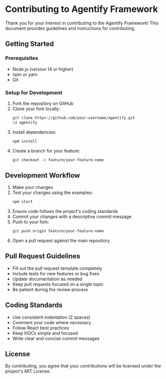 # Contributing to Agentify Framework

Thank you for your interest in contributing to the Agentify Framework! This document provides guidelines and instructions for contributing.

## Getting Started

### Prerequisites

- Node.js (version 14 or higher)
- npm or yarn
- Git

### Setup for Development

1. Fork the repository on GitHub
2. Clone your fork locally:
   ```bash
   git clone https://github.com/your-username/agentify.git
   cd agentify
   ```
3. Install dependencies:
   ```bash
   npm install
   ```
4. Create a branch for your feature:
   ```bash
   git checkout -b feature/your-feature-name
   ```

## Development Workflow

1. Make your changes
2. Test your changes using the examples:
   ```bash
   npm start
   ```
3. Ensure code follows the project's coding standards
4. Commit your changes with a descriptive commit message
5. Push to your fork:
   ```bash
   git push origin feature/your-feature-name
   ```
6. Open a pull request against the main repository

## Pull Request Guidelines

- Fill out the pull request template completely
- Include tests for new features or bug fixes
- Update documentation as needed
- Keep pull requests focused on a single topic
- Be patient during the review process

## Coding Standards

- Use consistent indentation (2 spaces)
- Comment your code where necessary
- Follow React best practices
- Keep HOCs simple and focused
- Write clear and concise commit messages

## License

By contributing, you agree that your contributions will be licensed under the project's MIT License. 